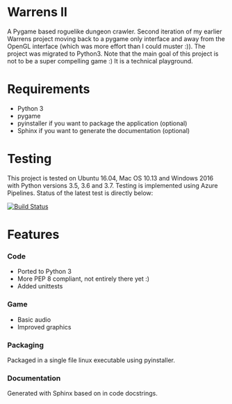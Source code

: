 # Warrens II
A Pygame based roguelike dungeon crawler. 
Second iteration of my earlier Warrens project moving back to a pygame only interface and away from the OpenGL interface (which was more effort than I could muster :)). The project was migrated to Python3.
Note that the main goal of this project is not to be a super compelling game :) It is a technical playground.

# Requirements
- Python 3
- pygame
- pyinstaller if you want to package the application (optional)
- Sphinx if you want to generate the documentation (optional) 

# Testing
This project is tested on Ubuntu 16.04, Mac OS 10.13 and Windows 2016 with Python versions 3.5, 3.6 and 3.7.
Testing is implemented using Azure Pipelines. 
Status of the latest test is directly below:  

[![Build Status](https://dev.azure.com/pboogaerts/Warrens-II/_apis/build/status/Frostlock.Warrens-II-Testing?branchName=master)](https://dev.azure.com/pboogaerts/Warrens-II/_build/latest?definitionId=4&branchName=master)

# Features

### Code
- Ported to Python 3
- More PEP 8 compliant, not entirely there yet :)
- Added unittests

### Game
- Basic audio
- Improved graphics

### Packaging
Packaged in a single file linux executable using pyinstaller.

### Documentation
Generated with Sphinx based on in code docstrings.